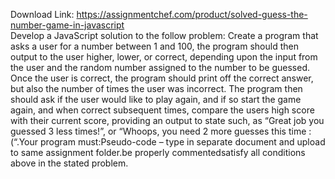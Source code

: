 Download Link: https://assignmentchef.com/product/solved-guess-the-number-game-in-javascript
<br>
Develop a JavaScript solution to the follow problem: Create a program that asks a user for a number between 1 and 100, the program should then output to the user higher, lower, or correct, depending upon the input from the user and the random number assigned to the number to be guessed. Once the user is correct, the program should print off the correct answer, but also the number of times the user was incorrect. The program then should ask if the user would like to play again, and if so start the game again, and when correct subsequent times, compare the users high score with their current score, providing an output to state such, as “Great job you guessed 3 less times!”, or “Whoops, you need 2 more guesses this time :(“.Your program must:Pseudo-code – type in separate document and upload to same assignment folder.be properly commentedsatisfy all conditions above in the stated problem.